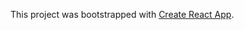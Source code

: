 



This project was bootstrapped with [Create React App](https://github.com/facebookincubator/create-react-app).
